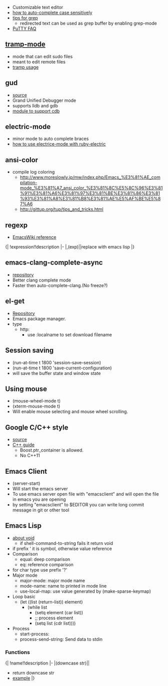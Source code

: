 * Customizable text editor
* [how to auto-complete case sensitively](http://cx4a.org/software/auto-complete/manual.html#Ignore_case)
* [tips for grep](http://d.hatena.ne.jp/m-hiyama/20080404/1207293019)
  * redirected text can be used as grep buffer by enabling grep-mode
* [PuTTY FAQ](http://www.emacswiki.org/emacs/PuTTY)

## [tramp-mode](http://www.emacswiki.org/emacs/TrampMode)
* mode that can edit sudo files
* meant to edit remote files
* [tramp usage](http://dqn.sakusakutto.jp/2011/08/tramp-emacs-sudo.html)

## gud
* [source](http://www.opensource.apple.com/source/lldb/lldb-69/utils/emacs/gud.el)
* Grand Unified Debugger mode
* supports lldb and gdb
* [module to support cdb](http://www.emacswiki.org/emacs/cdb-gud.el)

## electric-mode
* minor mode to auto complete braces
* [how to use electrice-mode with ruby-electric](http://d.hatena.ne.jp/tettsyun/20111217)

## ansi-color
* compile log coloring
  * http://www.moreslowly.jp/mw/index.php/Emacs_%E3%81%AE_compilation-mode_%E3%81%A7_ansi_color_%E3%81%8C%E5%8C%96%E3%81%91%E3%81%A6%E3%81%97%E3%81%BE%E3%81%86%E3%81%93%E3%81%A8%E3%81%B8%E3%81%AE%E5%AF%BE%E5%87%A6
  * http://gittup.org/tup/tips_and_tricks.html

## regexp
* [EmacsWiki reference](http://emacswiki.org/emacs/RegularExpression)

{|
!expression!!description
|-
|\,(exp)||replace with emacs lisp
|}

## emacs-clang-complete-async
* [repository](https://github.com/Golevka/emacs-clang-complete-async)
* Better clang complete mode
* Faster then auto-complete-clang.(No freeze?)

## el-get
* [Repository](https://github.com/dimitri/el-get)
* Emacs package manager.
* type
  * http:
    * use :localname to set download filename

## Session saving
* (run-at-time t 1800 'session-save-session)
* (run-at-time t 1800 'save-current-configuration)
* will save the buffer state and window state

## Using mouse
* (mouse-wheel-mode t)
* (xterm-mouse-mode t)
* Will enable mouse selecting and mouse wheel scrolling.

## Google C/C++ style
* [source](http://google-styleguide.googlecode.com/svn/trunk/google-c-style.el)
* [C++ guide](http://google-styleguide.googlecode.com/svn/trunk/cppguide.xml)
  * Boost.ptr_container is allowed.
  * No C++11

## Emacs Client
* (server-start)
* Will start the emacs server
* To use emacs server open file with "emacsclient" and will open the file in emacs you are opening
* by setting "emacsclient" to $EDITOR you can write long commit message in git or other tool

## Emacs Lisp
* [about void](http://www.ccmr.cornell.edu/cgi-bin/info2www?(elisp)Void%20Variables)
  * if shell-command-to-string fails it return void
* if prefix ' it is symbol, otherwise value reference
* Comparison
  * equal: deep comparison
  * eq: reference comparison
* for char type use prefix '?'
* Major mode
  * major-mode: major mode name
  * mode-name: name to printed in mode line
  * use-local-map: use value generated by (make-sparse-keymap)
* Loop basic
  * (let ((list (return-list)) element)
    * (while list
      * (setq element (car list))
      * ;; process element
      * (setq list (cdr list))))
* Process
  * start-process:
  * process-send-string: Send data to stdin
### Functions
{|
!name!!description
|-
|(downcase str)||
* return downcase str
* [example](http://d.hatena.ne.jp/tomoya/20090625/1245918018)
|}